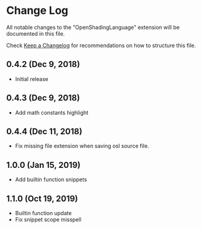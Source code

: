 # Change Log
All notable changes to the "OpenShadingLanguage" extension will be documented in this file.

Check [Keep a Changelog](http://keepachangelog.com/) for recommendations on how to structure this file.

## 0.4.2 (Dec 9, 2018)
* Initial release

## 0.4.3 (Dec 9, 2018)
* Add math constants highlight

## 0.4.4 (Dec 11, 2018)
* Fix missing file extension when saving osl source file.

## 1.0.0 (Jan 15, 2019)
* Add builtin function snippets

## 1.1.0 (Oct 19, 2019)
* Builtin function update
* Fix snippet scope misspell